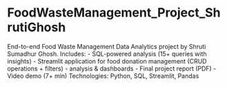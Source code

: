 # FoodWasteManagement_Project_ShrutiGhosh
End-to-end Food Waste Management Data Analytics project by Shruti Sumadhur Ghosh.  Includes: - SQL-powered analysis (15+ queries with insights)  - Streamlit application for food donation management (CRUD operations + filters)  - analysis &amp; dashboards  - Final project report (PDF)  - Video demo (7+ min)  Technologies: Python, SQL, Streamlit, Pandas
